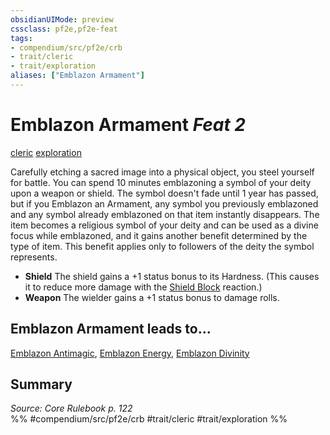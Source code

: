 ```yaml
---
obsidianUIMode: preview
cssclass: pf2e,pf2e-feat
tags:
- compendium/src/pf2e/crb
- trait/cleric
- trait/exploration
aliases: ["Emblazon Armament"]
---
```

# Emblazon Armament  *Feat 2*  
[cleric](rules/traits/cleric.md)  [exploration](rules/traits/exploration.md)  


Carefully etching a sacred image into a physical object, you steel yourself for battle. You can spend 10 minutes emblazoning a symbol of your deity upon a weapon or shield. The symbol doesn't fade until 1 year has passed, but if you Emblazon an Armament, any symbol you previously emblazoned and any symbol already emblazoned on that item instantly disappears. The item becomes a religious symbol of your deity and can be used as a divine focus while emblazoned, and it gains another benefit determined by the type of item. This benefit applies only to followers of the deity the symbol represents.

- **Shield** The shield gains a +1 status bonus to its Hardness. (This causes it to reduce more damage with the [Shield Block](compendium/feats/shield-block.md) reaction.)
- **Weapon** The wielder gains a +1 status bonus to damage rolls.

## Emblazon Armament leads to...

[Emblazon Antimagic](compendium/feats/emblazon-antimagic.md), [Emblazon Energy](compendium/feats/emblazon-energy.md), [Emblazon Divinity](compendium/feats/emblazon-divinity-aoa6.md)

## Summary

*Source: Core Rulebook p. 122*  
%% #compendium/src/pf2e/crb #trait/cleric #trait/exploration %%